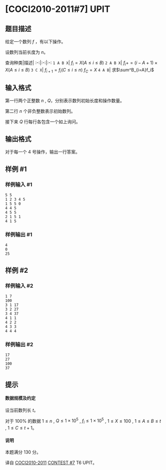 # [COCI2010-2011#7] UPIT

## 题目描述

给定一个数列 $f$ ，有以下操作。

设数列当前长度为 $n$。

查询种类|描述|
:-:|:-:|:-:
`1 A B X`| $f_i=X(A \le i \le B)$
`2 A B X`| $f_i+=(i-A+1) \times X(A \le i \le B)$
`3 C X`| $f_{i+1}=f_i(C \le i \le n)$ $f_C=X$
`4 A B`| 求$\sum^B_{i=A}f_i$

## 输入格式

第一行两个正整数 $n$ , $Q$，分别表示数列初始长度和操作数量。

第二行 $n$ 个非负整数表示初始数列。

接下来 $Q$ 行每行各包含一个如上询问。

## 输出格式

对于每一个 $4$ 号操作，输出一行答案。

## 样例 #1

### 样例输入 #1
```
5 5
1 2 3 4 5
1 5 5 0
4 4 5
4 5 5
2 1 5 1
4 1 5
```

### 样例输出 #1

```
4
0
25
```

## 样例 #2

### 样例输入 #2
```
1 7
100
3 1 17
3 2 27
3 4 37
4 1 1
4 2 2
4 3 3
4 4 4
```

### 样例输出 #2

```
17
27
100
37
```

## 提示

#### 数据规模及约定


设当前数列长 $t$。

对于 $100\%$ 的数据 $1 \le n$ , $Q \le 1 \times 10^5$ , $f_i \le 1 \times 10^5$ , $1 \le X \le 100$ , $1 \le A \le B \le t$ , $1 \le C \le t + 1$。

#### 说明

本题满分 $130$ 分。

译自 [COCI2010-2011](https://hsin.hr/coci/archive/2010_2011/) [CONTEST #7](https://hsin.hr/coci/archive/2010_2011/contest7_tasks.pdf) T6 UPIT。

